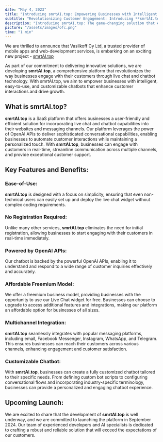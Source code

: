 ```yaml
---
date: "May 4, 2023"
title: "Introducing smrtAI.top: Empowering Businesses with Intelligent Live Chat and Customizable Chatbots"
subtitle: "Revolutionizing Customer Engagement: Introducing **smrtAI.top** - Your Intelligent Live Chat and Customizable Chatbot Solution"
description: "Introducing smrtAI.top: The game-changing solution that empowers businesses to automate customer interactions, provide personalized support, and reach customers across multiple channels."
picture: "/assets/images/ofc.png"
time: "1 min"
---
```

We are thrilled to announce that Vasilkoff Cy Ltd, a trusted provider of mobile apps and web-development services, is embarking on an exciting new project - [smrtAI.top](https://smrtAI.top)

As part of our commitment to delivering innovative solutions, we are developing **smrtAI.top**, a comprehensive platform that revolutionizes the way businesses engage with their customers through live chat and chatbot technology. With smrtAI.top, we aim to empower businesses with intelligent, easy-to-use, and customizable chatbots that enhance customer interactions and drive growth.

## What is smrtAI.top?
**smrtAI.top** is a SaaS platform that offers businesses a user-friendly and efficient solution for incorporating live chat and chatbot capabilities into their websites and messaging channels. Our platform leverages the power of OpenAI APIs to deliver sophisticated conversational capabilities, enabling businesses to automate customer interactions while maintaining a personalized touch. With **smrtAI.top**, businesses can engage with customers in real-time, streamline communication across multiple channels, and provide exceptional customer support.

## Key Features and Benefits:

### Ease-of-Use: 

**smrtAI.top** is designed with a focus on simplicity, ensuring that even non-technical users can easily set up and deploy the live chat widget without complex coding requirements.

### No Registration Required: 

Unlike many other services, **smrtAI.top** eliminates the need for initial registration, allowing businesses to start engaging with their customers in real-time immediately.

### Powered by OpenAI APIs: 

Our chatbot is backed by the powerful OpenAI APIs, enabling it to understand and respond to a wide range of customer inquiries effectively and accurately.

### Affordable Freemium Model: 

We offer a freemium business model, providing businesses with the opportunity to use our Live Chat widget for free. Businesses can choose to upgrade to access additional features and integrations, making our platform an affordable option for businesses of all sizes.

### Multichannel Integration: 

**smrtAI.top** seamlessly integrates with popular messaging platforms, including email, Facebook Messenger, Instagram, WhatsApp, and Telegram. This ensures businesses can reach their customers across various channels, enhancing engagement and customer satisfaction.

### Customizable Chatbot: 

With **smrtAI.top**, businesses can create a fully customized chatbot tailored to their specific needs. From defining custom bot scripts to configuring conversational flows and incorporating industry-specific terminology, businesses can provide a personalized and engaging chatbot experience.

## Upcoming Launch:
We are excited to share that the development of **smrtAI.top** is well underway, and we are committed to launching the platform in September 2024. Our team of experienced developers and AI specialists is dedicated to crafting a robust and reliable solution that will exceed the expectations of our customers.

